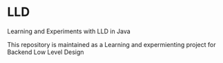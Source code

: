 # LLD
Learning and Experiments with LLD in Java

This repository is maintained as a Learning and expermienting project for Backend Low Level Design
